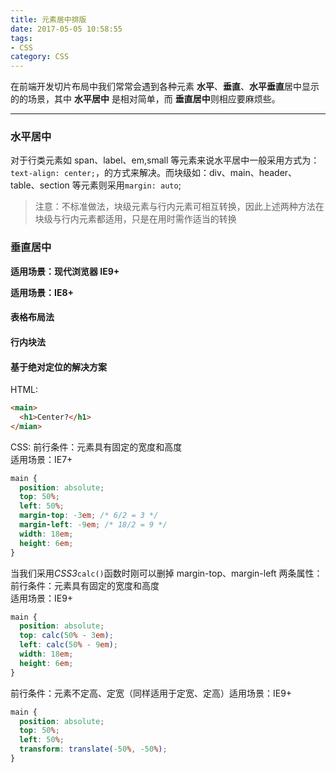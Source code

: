 ```yaml
---
title: 元素居中排版
date: 2017-05-05 10:58:55
tags: 
- CSS
category: CSS
---
```


在前端开发切片布局中我们常常会遇到各种元素 **水平**、**垂直**、**水平垂直**居中显示的的场景，其中 **水平居中** 是相对简单，而 **垂直居中**则相应要麻烦些。

---

### 水平居中

对于行类元素如 span、label、em,small 等元素来说水平居中一般采用方式为：`text-align: center;`，的方式来解决。而块级如：div、main、header、table、section 等元素则采用`margin: auto`;

> 注意：不标准做法，块级元素与行内元素可相互转换，因此上述两种方法在块级与行内元素都适用，只是在用时需作适当的转换

### 垂直居中

**适用场景：现代浏览器 IE9+**

**适用场景：IE8+**

#### 表格布局法

#### 行内块法

#### 基于绝对定位的解决方案

HTML:

```html
<main>
  <h1>Center?</h1>
</mian>
```

CSS:
前行条件：元素具有固定的宽度和高度  
适用场景：IE7+

```css
main {
  position: absolute;
  top: 50%;
  left: 50%;
  margin-top: -3em; /* 6/2 = 3 */
  margin-left: -9em; /* 18/2 = 9 */
  width: 18em;
  height: 6em;
}
```

当我们采用*CSS3*`calc()`函数时刚可以删掉 margin-top、margin-left 两条属性：前行条件：元素具有固定的宽度和高度  
适用场景：IE9+

```css
main {
  position: absolute;
  top: calc(50% - 3em);
  left: calc(50% - 9em);
  width: 18em;
  height: 6em;
}
```

前行条件：元素不定高、定宽（同样适用于定宽、定高）适用场景：IE9+

```css
main {
  position: absolute;
  top: 50%;
  left: 50%;
  transform: translate(-50%, -50%);
}
```

